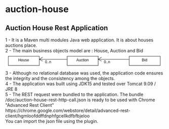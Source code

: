 # auction-house
<h2>Auction House Rest Application</h2>
1 - It is a Maven multi modules Java web application. It is about houses auctions place.<br/>
2 - The main business objects model are : House, Auction and Bid
<img src="https://github.com/W-Alphonse/auction-house/blob/master/doc/house-auction-business-domain.png">
3 - Although no relational database was used, the application code ensures the integrity and the consistency among the objects.<br/>
4 - The application was built using JDK15 and tested over Tomcat 9.09 / JRE 8<br/>
5 - The REST request were bundled to the application.
The bundle <Home>/doc/auction-house-rest-http-call.json is ready to be used with Chrome "Advanced Rest Client" https://chrome.google.com/webstore/detail/advanced-rest-client/hgmloofddffdnphfgcellkdfbfbjeloo <br/>
You can import the json file using the plugin.
